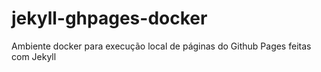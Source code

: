 # jekyll-ghpages-docker
Ambiente docker para execução local de páginas do Github Pages feitas com Jekyll
